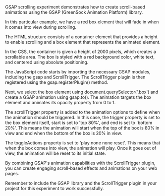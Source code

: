 # 
GSAP scrolling experiment demonstrates how to create scroll-based animations using the GSAP (GreenSock Animation Platform) library. 

In this particular example, we have a red box element that will fade in when it comes into view during scrolling.

The HTML structure consists of a container element that provides a height to enable scrolling and a box element that represents the animated element.

In the CSS, the container is given a height of 2000 pixels, which creates a scrollable area. The box is styled with a red background color, white text, and centered using absolute positioning.

The JavaScript code starts by importing the necessary GSAP modules, including the gsap and ScrollTrigger. The ScrollTrigger plugin is then registered using the gsap.registerPlugin() method.

Next, we select the box element using document.querySelector('.box') and create a GSAP animation using gsap.to(). The animation targets the box element and animates its opacity property from 0 to 1.

The scrollTrigger property is added to the animation options to define when the animation should be triggered. In this case, the trigger property is set to the box element itself, start is set to 'top 80%', and end is set to 'bottom 20%'. This means the animation will start when the top of the box is 80% in view and end when the bottom of the box is 20% in view.

The toggleActions property is set to 'play none none reset'. This means that when the box comes into view, the animation will play. Once it goes out of view, the animation will be reset to its initial state.

By combining GSAP's animation capabilities with the ScrollTrigger plugin, you can create engaging scroll-based effects and animations on your web pages.

Remember to include the GSAP library and the ScrollTrigger plugin in your project for this experiment to work successfully.
